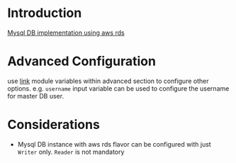# Introduction

[Mysql DB implementation using aws rds](https://aws.amazon.com/rds/)

# Advanced Configuration

use [link](https://github.com/terraform-aws-modules/terraform-aws-rds#inputs) module variables within advanced section to configure other options. e.g. `username` input variable can be used to configure the username for master DB user.

# Considerations

- Mysql DB instance with aws rds flavor can be configured with just `Writer` only. `Reader` is not mandatory